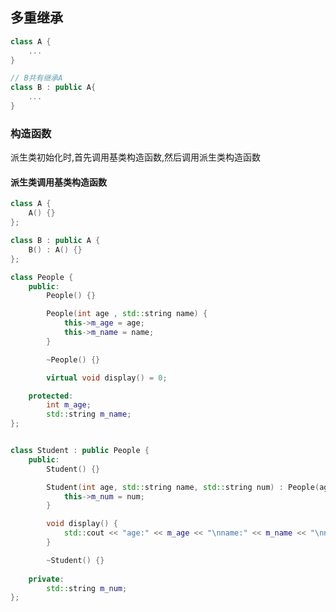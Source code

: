 <!--
 * @Description: 
 * @Version: 1.0
 * @Author: DaLao
 * @Email: dalao_li@163.com
 * @Date: 2021-11-27 20:41:59
 * @LastEditors: DaLao
 * @LastEditTime: 2022-07-07 22:12:11
-->

## 多重继承


```c++
class A {
    ...
}

// B共有继承A
class B : public A{
    ...
}
```


### 构造函数

派生类初始化时,首先调用基类构造函数,然后调用派生类构造函数


#### 派生类调用基类构造函数

```c++
class A {
    A() {}
};

class B : public A {
    B() : A() {}
};
```

```c++
class People {
    public:
        People() {}

        People(int age , std::string name) {
            this->m_age = age;
            this->m_name = name;
        }

        ~People() {}

        virtual void display() = 0;

    protected:
        int m_age;
        std::string m_name;
};


class Student : public People {
    public:
        Student() {}

        Student(int age, std::string name, std::string num) : People(age, name) {
            this->m_num = num;
        }

        void display() {
            std::cout << "age:" << m_age << "\nname:" << m_name << "\nnum" << m_num << std::endl;
        }

        ~Student() {}
    
    private:
        std::string m_num;
}; 
```